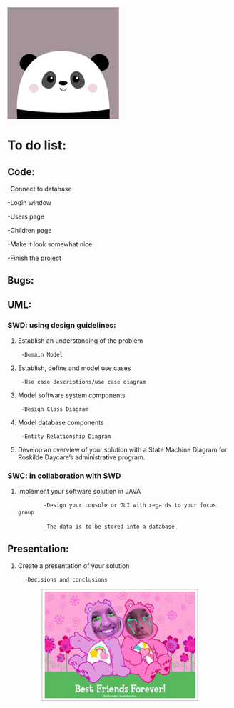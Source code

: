 <img src="https://github.com/KingAlistair/RoskildeDayCare/blob/main/images/panda.jpg?raw=true" width="250" height="250">



# To do list:


## Code: 

-Connect to database

-Login window

-Users page

-Children page

-Make it look somewhat nice

-Finish the project


## Bugs:




## UML: 

### SWD: using design guidelines:

1. Establish an understanding of the problem
        
        -Domain Model
        
2. Establish, define and model use cases
    
        -Use case descriptions/use case diagram

3. Model software system components

        -Design Class Diagram

4. Model database components
    
        -Entity Relationship Diagram

5. Develop an overview of your solution with a State Machine Diagram for Roskilde Daycare’s administrative program.  


### SWC: in collaboration with SWD

1. Implement your software solution in JAVA

               -Design your console or GUI with regards to your focus group
                
               -The data is to be stored into a database
  

## Presentation:

1. Create a presentation of your solution

         -Decisions and conclusions
 
 
 
<p align="center"><img src="https://github.com/KingAlistair/RoskildeDayCare/blob/main/images/bff.jpg?raw=true" width="350" height="250"></p>
